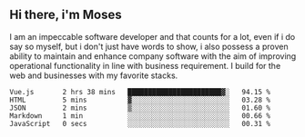 ## Hi there, i'm Moses

I am an impeccable software developer and that counts for a lot, even if i do say so myself, but i don't just have words to show, i also possess a proven ability to maintain and enhance company software with the aim of improving operational functionality in line with business requirement. I build for the web and businesses with my favorite stacks.
<!--START_SECTION:waka-->

```text
Vue.js       2 hrs 38 mins   ███████████████████████▓░   94.15 %
HTML         5 mins          ▓░░░░░░░░░░░░░░░░░░░░░░░░   03.28 %
JSON         2 mins          ▒░░░░░░░░░░░░░░░░░░░░░░░░   01.60 %
Markdown     1 min           ░░░░░░░░░░░░░░░░░░░░░░░░░   00.66 %
JavaScript   0 secs          ░░░░░░░░░░░░░░░░░░░░░░░░░   00.31 %
```

<!--END_SECTION:waka-->
